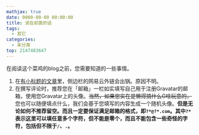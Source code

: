 ```yaml
---
mathjax: true
date: 0000-00-00 00:00:00
title: 说在前面的话
tags:
  - 其它
categories:
  - 未分类
top: 2147483647
---
```

在阅读这个菜鸡的blog之前，您需要知道的一些事情。

<!-- more -->

1. 在[有小标题的文章](/poisonous-problems/)里，侧边栏的网易云外链会出锅。原因不明。
2. 在撰写评论时，推荐您在「邮箱」一栏如实填写自己用于注册Gravatar的邮箱，使用您Gravatar上的头像。~~当然，如果您实在是懒得搞什么G啥玩意的，~~您也可以随便填点什么，我们会基于您填写的内容生成一个随机头像。__但是无论如何不推荐留空。而且一定要保证满足邮箱的格式，即`?*@?*.com`。其中`?*`表示这里可以填任意多个字符，但不能是零个，而且不能包含一些奇怪的字符，包括但不限于`/`、`.`。__
